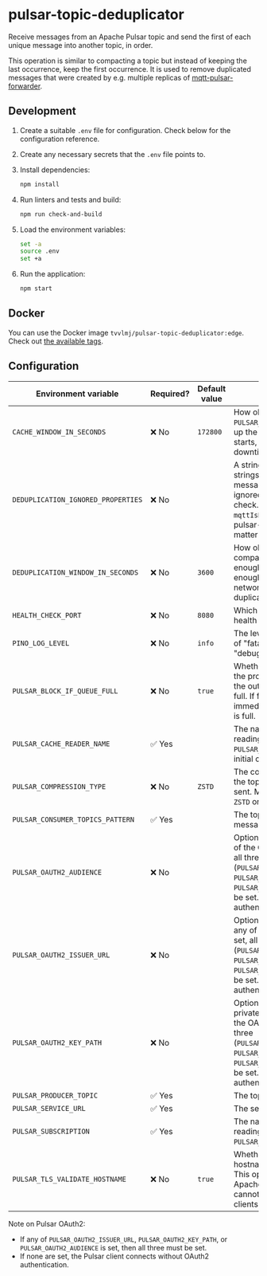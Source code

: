# pulsar-topic-deduplicator

Receive messages from an Apache Pulsar topic and send the first of each unique message into another topic, in order.

This operation is similar to compacting a topic but instead of keeping the last occurrence, keep the first occurrence.
It is used to remove duplicated messages that were created by e.g. multiple replicas of [mqtt-pulsar-forwarder](https://github.com/tvv-lippu-ja-maksujarjestelma-oy/mqtt-pulsar-forwarder).

## Development

1. Create a suitable `.env` file for configuration.
   Check below for the configuration reference.
1. Create any necessary secrets that the `.env` file points to.
1. Install dependencies:

   ```sh
   npm install
   ```

1. Run linters and tests and build:

   ```sh
   npm run check-and-build
   ```

1. Load the environment variables:

   ```sh
   set -a
   source .env
   set +a
   ```

1. Run the application:

   ```sh
   npm start
   ```

## Docker

You can use the Docker image `tvvlmj/pulsar-topic-deduplicator:edge`.
Check out [the available tags](https://hub.docker.com/r/tvvlmj/pulsar-topic-deduplicator/tags).

## Configuration

| Environment variable               | Required? | Default value | Description                                                                                                                                                                                                                                            |
| ---------------------------------- | --------- | ------------- | ------------------------------------------------------------------------------------------------------------------------------------------------------------------------------------------------------------------------------------------------------ |
| `CACHE_WINDOW_IN_SECONDS`          | ❌ No     | `172800`      | How old messages to read from `PULSAR_PRODUCER_TOPIC` to warm up the cache when the service starts, maybe after serious downtime.                                                                                                                      |
| `DEDUPLICATION_IGNORED_PROPERTIES` | ❌ No     |               | A stringified JSON array of strings that names the Pulsar message properties that will be ignored in the deduplication check. E.g. the property `mqttIsDuplicate` from mqtt-pulsar-forwarder should not matter for deduplication.                      |
| `DEDUPLICATION_WINDOW_IN_SECONDS`  | ❌ No     | `3600`        | How old messages should be compared to new messages. It is enough for the cache to hold old enough messages to cover network delays from the duplicated data sources.                                                                                  |
| `HEALTH_CHECK_PORT`                | ❌ No     | `8080`        | Which port to use to respond to health checks.                                                                                                                                                                                                         |
| `PINO_LOG_LEVEL`                   | ❌ No     | `info`        | The level of logging to use. One of "fatal", "error", "warn", "info", "debug", "trace" or "silent".                                                                                                                                                    |
| `PULSAR_BLOCK_IF_QUEUE_FULL`       | ❌ No     | `true`        | Whether the send operations of the producer should block when the outgoing message queue is full. If false, send operations will immediately fail when the queue is full.                                                                              |
| `PULSAR_CACHE_READER_NAME`         | ✅ Yes    |               | The name of the reader for reading messages from `PULSAR_PRODUCER_TOPIC` to fill the initial cache.                                                                                                                                                    |
| `PULSAR_COMPRESSION_TYPE`          | ❌ No     | `ZSTD`        | The compression type to use in the topic where messages are sent. Must be one of `Zlib`, `LZ4`, `ZSTD` or `SNAPPY`.                                                                                                                                    |
| `PULSAR_CONSUMER_TOPICS_PATTERN`   | ✅ Yes    |               | The topic pattern to consume messages from.                                                                                                                                                                                                            |
| `PULSAR_OAUTH2_AUDIENCE`           | ❌ No     |               | Optional OAuth2 audience. If any of the OAuth2 variables are set, all three (`PULSAR_OAUTH2_ISSUER_URL`, `PULSAR_OAUTH2_KEY_PATH`, `PULSAR_OAUTH2_AUDIENCE`) must be set. If none are set, Pulsar authentication is disabled.                          |
| `PULSAR_OAUTH2_ISSUER_URL`         | ❌ No     |               | Optional OAuth2 issuer URL. If any of the OAuth2 variables are set, all three (`PULSAR_OAUTH2_ISSUER_URL`, `PULSAR_OAUTH2_KEY_PATH`, `PULSAR_OAUTH2_AUDIENCE`) must be set. If none are set, Pulsar authentication is disabled.                        |
| `PULSAR_OAUTH2_KEY_PATH`           | ❌ No     |               | Optional path to the OAuth2 private key JSON file. If any of the OAuth2 variables are set, all three (`PULSAR_OAUTH2_ISSUER_URL`, `PULSAR_OAUTH2_KEY_PATH`, `PULSAR_OAUTH2_AUDIENCE`) must be set. If none are set, Pulsar authentication is disabled. |
| `PULSAR_PRODUCER_TOPIC`            | ✅ Yes    |               | The topic to send messages to.                                                                                                                                                                                                                         |
| `PULSAR_SERVICE_URL`               | ✅ Yes    |               | The service URL.                                                                                                                                                                                                                                       |
| `PULSAR_SUBSCRIPTION`              | ✅ Yes    |               | The name of the subscription for reading messages from `PULSAR_CONSUMER_TOPICS_PATTERN`.                                                                                                                                                               |
| `PULSAR_TLS_VALIDATE_HOSTNAME`     | ❌ No     | `true`        | Whether to validate the hostname on its TLS certificate. This option exists because some Apache Pulsar hosting providers cannot handle Apache Pulsar clients setting this to `true`.                                                                   |

Note on Pulsar OAuth2:

- If any of `PULSAR_OAUTH2_ISSUER_URL`, `PULSAR_OAUTH2_KEY_PATH`, or `PULSAR_OAUTH2_AUDIENCE` is set, then all three must be set.
- If none are set, the Pulsar client connects without OAuth2 authentication.
